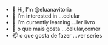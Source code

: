 - 👋 Hi, I’m @eluanavitoria
- 👀 I’m interested in ...celular
- 🌱 I’m currently learning ...ler livro
- 💞️ o que mais gosta ...celular,comer
- 📫 o que gosta de fazer ...ver series

<!---
eluanavitoria/eluanavitoria is a ✨ special ✨ repository because its `README.md` (this file) appears on your GitHub profile.
You can click the Preview link to take a look at your changes.
--->
